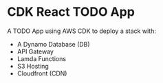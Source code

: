 # CDK React TODO App

A TODO App using AWS CDK to deploy a stack with:
- A Dynamo Database (DB)
- API Gateway
- Lamda Functions
- S3 Hosting
- Cloudfront (CDN)
